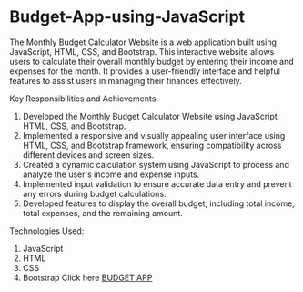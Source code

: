 # Budget-App-using-JavaScript

The Monthly Budget Calculator Website is a web application built using JavaScript, HTML, CSS, and Bootstrap. This interactive website allows users to calculate their overall monthly budget by entering their income and expenses for the month. It provides a user-friendly interface and helpful features to assist users in managing their finances effectively.

Key Responsibilities and Achievements:

1. Developed the Monthly Budget Calculator Website using JavaScript, HTML, CSS, and Bootstrap.
2. Implemented a responsive and visually appealing user interface using HTML, CSS, and Bootstrap framework, ensuring compatibility across different devices and screen sizes.
3. Created a dynamic calculation system using JavaScript to process and analyze the user's income and expense inputs.
4. Implemented input validation to ensure accurate data entry and prevent any errors during budget calculations.
5. Developed features to display the overall budget, including total income, total expenses, and the remaining amount.

Technologies Used:

1. JavaScript
2. HTML
3. CSS
4. Bootstrap
Click here [BUDGET APP](https://vinayakbora.github.io/BudgetApp/)
